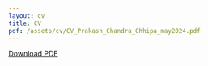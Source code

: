 ```yaml
---
layout: cv
title: CV
pdf: /assets/cv/CV_Prakash_Chandra_Chhipa_may2024.pdf
---
```


<div id="pdf-container">
  <div id="pdf-viewer" class="pdfViewer"></div>
</div>
<a href="{{ page.pdf }}" download>Download PDF</a>
